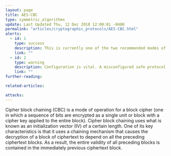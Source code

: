 ```yaml
---
layout: page
title: AES-CBC
type: symmetric_algorithms
update: Last Updated Thu, 12 Dec 2018 12:00:01 -0400
permalink: "articles/cryptographic_protocols/AES-CBC.html"
alerts:
  - id: 1
    type: success
    description: This is currently one of the two recommended modes of operation.
    link: ""
  - id: 2
    type: warning
    description: Configuration is vital. A misconfigured safe protocol is ultimately unsafe.
    link: ""
further-reading:

related-articles:

attacks:
---
```

Cipher block chaining (CBC) is a mode of operation for a block cipher (one in which a sequence of bits are encrypted as a single unit or block with a cipher key applied to the entire block). Cipher block chaining uses what is known as an initialization vector (IV) of a certain length. One of its key characteristics is that it uses a chaining mechanism that causes the decryption of a block of ciphertext to depend on all the preceding ciphertext blocks. As a result, the entire validity of all preceding blocks is contained in the immediately previous ciphertext block.
